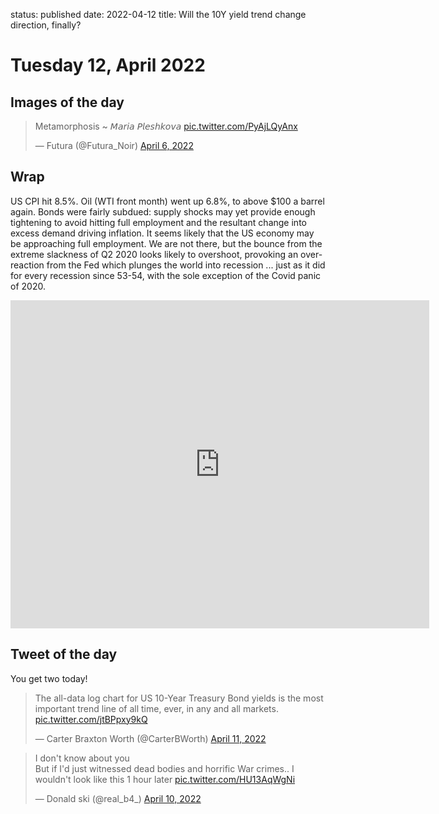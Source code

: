 status: published
date: 2022-04-12
title: Will the 10Y yield trend change direction, finally?

# Tuesday 12, April 2022

## Images of the day
<blockquote class="twitter-tweet"><p lang="ca" dir="ltr">Metamorphosis ~ 𝘔𝘢𝘳𝘪𝘢 𝘗𝘭𝘦𝘴𝘩𝘬𝘰𝘷𝘢 <a href="https://t.co/PyAjLQyAnx">pic.twitter.com/PyAjLQyAnx</a></p>&mdash; Futura (@Futura_Noir) <a href="https://twitter.com/Futura_Noir/status/1511563868115546116?ref_src=twsrc%5Etfw">April 6, 2022</a></blockquote> <script async src="https://platform.twitter.com/widgets.js" charset="utf-8"></script>

## Wrap

US CPI hit 8.5%.
Oil (WTI front month) went up 6.8%, to above $100 a barrel again.
Bonds were fairly subdued: supply shocks may yet provide enough tightening to avoid hitting full employment and the resultant 
change into excess demand driving inflation.
It seems likely that the US economy may be approaching full employment. We are not there, but the bounce from the extreme slackness of Q2 2020 looks likely to overshoot, provoking an over-reaction from the Fed which plunges the world into recession ... just as it did for every recession since 53-54, with the sole exception of the Covid panic of 2020.

<iframe src="https://fred.stlouisfed.org/graph/graph-landing.php?g=NX75&width=670&height=475" scrolling="no" frameborder="0" style="overflow:hidden; width:670px; height:525px;" allowTransparency="true" loading="lazy"></iframe>

## Tweet of the day

You get two today!

<blockquote class="twitter-tweet"><p lang="en" dir="ltr">The all-data log chart for US 10-Year Treasury Bond yields is the most important trend line of all time, ever, in any and all markets. <a href="https://t.co/jtBPpxy9kQ">pic.twitter.com/jtBPpxy9kQ</a></p>&mdash; Carter Braxton Worth (@CarterBWorth) <a href="https://twitter.com/CarterBWorth/status/1513574169044262916?ref_src=twsrc%5Etfw">April 11, 2022</a></blockquote> <script async src="https://platform.twitter.com/widgets.js" charset="utf-8"></script> 

<blockquote class="twitter-tweet"><p lang="en" dir="ltr">I don&#39;t know about you<br>But if I&#39;d just witnessed dead bodies and horrific War crimes.. I wouldn&#39;t look like this 1 hour later <a href="https://t.co/HU13AqWgNi">pic.twitter.com/HU13AqWgNi</a></p>&mdash; Donald ski (@real_b4_) <a href="https://twitter.com/real_b4_/status/1513168360426680322?ref_src=twsrc%5Etfw">April 10, 2022</a></blockquote> <script async src="https://platform